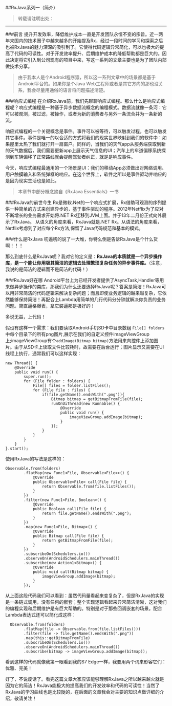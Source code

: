 ##RxJava系列一（简介）
> 转载请注明出处：[]()

***
###前言
提升开发效率，降低维护成本一直是开发团队永恒不变的宗旨。近一两年来国内的技术圈子中越来越多的开始提及Rx，经过一段时间的学习和探索之后也被RxJava的魅力深深的吸引到了。它使得代码逻辑异常简化，可以也极大的提高了代码的可读性。对于开发效率提升、后期维护成本的降低帮助都是巨大的。因此决定将它引入到公司现有的项目中来，写这一系列的文章主要也是为了团队内部做技术分享。

> 由于我本人是个Android程序猿，所以这一系列文章中的场景都是基于Android平台的。如果你是个Java Web工程师或者是其它方向的那也没关系，我会尽量用通俗的语言将问题描述清楚。

###响应式编程
在介绍RxJava前，我们先聊聊响应式编程。那么什么是响应式编程呢？响应式编程是一种基于异步数据流概念的编程模式。数据流就像一条河：它可以被观测，被过滤，被操作，或者为新的消费者与另外一条流合并为一条新的流。

响应式编程的一个关键概念是事件。事件可以被等待，可以触发过程，也可以触发其它事件。事件是唯一的以合适的方式将我们的现实世界映射到我们的软件中：如果屋里太热了我们就打开一扇窗户。同样的，当我们的天气app从服务端获取到新的天气数据后，我们需要更新app上展示天气信息的UI；汽车上的车道偏移系统探测到车辆偏移了正常路线就会提醒驾驶者纠正，就是是响应事件。

今天，响应式编程最通用的一个场景是UI：我们的移动App必须做出对网络调用、用户触摸输入和系统弹框的响应。在这个世界上，软件之所以是事件驱动并响应的是因为现实生活也是如此。

> 本章节中部分概念摘自《RxJava Essentials》一书

###RxJava的前世今生
Rx是微软.Net的一个响应式扩展，Rx借助可观测的序列提供一种简单的方式来创建异步的，基于事件驱动的程序。2012年Netflix为了应对不断增长的业务需求开始将.NET Rx迁移到JVM上面。并于13年二月份正式向外展示了RxJava。
从语义的角度来看，RxJava就是.NET Rx。从语法的角度来看，Netflix考虑到了对应每个Rx方法,保留了Java代码规范和基本的模式。

###什么是RxJava
叨逼叨的说了一大堆，你特么倒是告诉RxJava是个什么货啊！！！

那么到底什么是RxJava呢？我对它的定义是：**RxJava的本质就是一个异步操作库，是一个能让你用极其简洁的逻辑去处理繁琐复杂任务的异步事件库。**（注意，我说的是简洁的逻辑而不是简洁的代码！）

###RxJava好在哪
Android平台上为已经开发者提供了AsyncTask,Handler等用来做异步操作的类库，那我们为什么还要选择RxJava呢？答案是简洁！RxJava可以用非常简洁的代码逻辑来解决复杂问题；而且即使业务逻辑的越来越复杂，它依然能够保持简洁！再配合上Lambda用简单的几行代码分分钟就解决你负责的业务问题。简直逼格爆表，拿它装逼那是极好的！

多说无益，上代码！

假设有这样一个需求：我们要读取Android手机SD卡中目录数组 `File[] folders`中每个目录下的所有png图片,展示在我们的自定义控件imageViewGroup上;imageViewGroup有个`addImage(Bitmap bitmap)`方法用来向控件上添加图片。由于从SD卡上读取文件比较耗时，故需要在后台运行；图片显示又需要在UI线程上执行，通常我们可以这样实现：

	new Thread() {
    	@Override
        public void run() {
        	super.run();
            for (File folder : folders) {
            	File[] files = folder.listFiles();
            	for (File file : files) {
                	if(file.getName().endsWith(".png")){
                		Bitmap bitmap = getBitmapFromFile(file);
                   		runOnUiThread(new Runnable() {
                   			@Override
                   			public void run() {
                       			imageViewGroup.addImage(bitmap);
                      		}
                 		});
              		}
          		}
        	}
    	}
    }.start();

使用RxJava的写法是这样的：

    Observable.from(folders)
            .flatMap(new Func1<File, Observable<File>>() {
                @Override
                public Observable<File> call(File file) {
                    return Observable.from(file.listFiles());
                }
            })
            .filter(new Func1<File, Boolean>() {
                @Override
                public Boolean call(File file) {
                    return file.getName().endsWith(".png");
                }
            })
            .map(new Func1<File, Bitmap>() {
                @Override
                public Bitmap call(File file) {
                    return getBitmapFromFile(file);
                }
            })
            .subscribeOn(Schedulers.io())
            .observeOn(AndroidSchedulers.mainThread())
            .subscribe(new Action1<Bitmap>() {
                @Override
                public void call(Bitmap bitmap) {
                    imageViewGroup.addImage(bitmap);
                }
            });
            
从上面这段代码我们可以看到：虽然代码量看起来变复杂了，但是RxJava的实现是一条链式调用，没有任何的嵌套；整个实现逻辑看起来异常简洁清晰，这对我们的编程实现和后期维护是有巨大帮助的。特别是对于那些回调嵌套的场景。配合Lambda表达式还可以简化成这样：
  
      Observable.from(folders)
            .flatMap(file -> Observable.from(file.listFiles()))
            .filter(file -> file.getName().endsWith(".png"))
            .map(this::getBitmapFromFile)
            .subscribeOn(Schedulers.io())
            .observeOn(AndroidSchedulers.mainThread())
            .subscribe(bitmap -> imageViewGroup.addImage(bitmap));

看到这样的代码就像我第一眼看到我的S7 Edge一样，我要用两个词来形容它们：优雅、完美！

好了，不说废话了。看完这篇文章大家应该能够理解RxJava之所以越来越火就是因为它的简洁！RxJava能极大的提高我们的开发效率和代码的可读性！当然了RxJava的学习曲线也是比较陡的，在后面的文章我会对主要的知识点做详细的介绍，敬请关注！